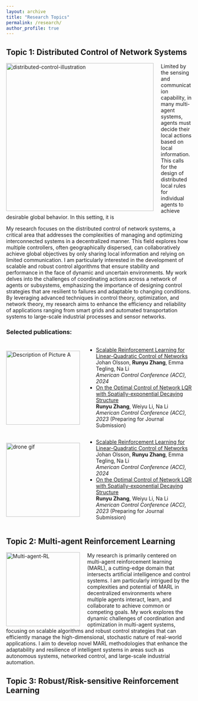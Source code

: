 ```yaml
---
layout: archive
title: "Research Topics"
permalink: /research/
author_profile: true
---
```


Topic 1: Distributed Control of Network Systems
----
<div style="float: left; margin-right: 20px;">
<img src="https://dianyu420376.github.io/runyu-cathy-zhang.github.io/images/distributed-control.png" alt="distributed-control-illustration" width="400px" height="auto">
</div>

Limited by the sensing and communication capability, in many multi-agent systems, agents must decide their local actions based on local information. This calls for the design of distributed local rules for individual agents to achieve desirable global behavior.
In this setting, it is 

My research focuses on the distributed control of network systems, a critical area that addresses the complexities of managing and optimizing interconnected systems in a decentralized manner. This field explores how multiple controllers, often geographically dispersed, can collaboratively achieve global objectives by only sharing local information and relying on limited communication. I am particularly interested in the development of scalable and robust control algorithms that ensure stability and performance in the face of dynamic and uncertain environments. My work delves into the challenges of coordinating actions across a network of agents or subsystems, emphasizing the importance of designing control strategies that are resilient to failures and adaptable to changing conditions. By leveraging advanced techniques in control theory, optimization, and network theory, my research aims to enhance the efficiency and reliability of applications ranging from smart grids and automated transportation systems to large-scale industrial processes and sensor networks.

### Selected publications:


<div style="display: flex; align-items: center;">
    <img src="https://example.com/path-to-your-image.jpg" alt="Description of Picture A" style="width: 200px; height: auto;">
    <div style="margin-left: 20px;">
        <ul>
            <li>
                <a href="https://arxiv.org/abs/2401.16183" target="_blank">Scalable Reinforcement Learning for Linear-Quadratic Control of Networks</a>
                <br> Johan Olsson, <strong>Runyu Zhang</strong>, Emma Tegling, Na Li
                <br> <em>American Control Conference (ACC), 2024</em>
            </li>
            <li>
                <a href="https://arxiv.org/abs/2209.14376" target="_blank">On the Optimal Control of Network LQR with Spatially-exponential Decaying Structure</a>
                <br> <strong>Runyu Zhang</strong>, Weiyu Li, Na Li
                <br> <em>American Control Conference (ACC), 2023</em> (Preparing for Journal Submission)
            </li>
        </ul>
    </div>
</div>


<div style="display: flex; align-items: center;">
    <img src="https://drive.google.com/file/d/1lHsuUGSEWTr31HJeAyr_8lJps9H0QSiI/view?usp=sharing" alt="drone gif" style="width: 200px; height: auto;">
    <p style="margin-left: 20px;">

- [Scalable Reinforcement Learning for Linear-Quadratic Control of Networks
](https://arxiv.org/abs/2401.16183) <br> Johan Olsson, **Runyu Zhang**, Emma Tegling, Na Li
 <br> *American Control Conference (ACC), 2024*
- [On the Optimal Control of Network LQR with Spatially-exponential Decaying
Structure](https://arxiv.org/abs/2209.14376)<br>  **Runyu Zhang**, Weiyu Li, Na Li <br> *American Control Conference (ACC), 2023* (Preparing for Journal Submission)

</p>
</div>


Topic 2: Multi-agent Reinforcement Learning
----


<div style="float: left; margin-right: 20px;">
    <img src="https://dianyu420376.github.io/runyu-cathy-zhang.github.io/images/multi-agent-RL.png" alt="Multi-agent-RL" style="width: 200px; height: auto;">
</div>
My research is primarily centered on multi-agent reinforcement learning (MARL), a cutting-edge domain that intersects artificial intelligence and control systems. I am particularly intrigued by the complexities and potential of MARL in decentralized environments where multiple agents interact, learn, and collaborate to achieve common or competing goals. My work explores the dynamic challenges of coordination and optimization in multi-agent systems, focusing on scalable algorithms and robust control strategies that can efficiently manage the high-dimensional, stochastic nature of real-world applications. I aim to develop novel MARL methodologies that enhance the adaptability and resilience of intelligent systems in areas such as autonomous systems, networked control, and large-scale industrial automation.




Topic 3:  Robust/Risk-sensitive Reinforcement Learning
----

